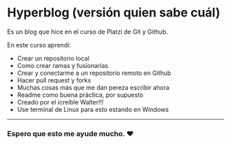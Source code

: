 # Hyperblog (versión quien sabe cuál)
Es un blog que hice en el curso de Platzi de Git y Github.

En este curso aprendí:
- Crear un repositorio local
- Como crear ramas y fusionarlas
- Crear y conectarme a un repositorio remoto en Github
- Hacer pull request y forks
- Muchas cosas más que me dan pereza escribir ahora
- Readme como buena práctica, por supuesto
- Creado por el icreíble Walter!!!
- Use terminal de Linux para esto estando en Windows

------------

### Espero que esto me ayude mucho. ❤️
